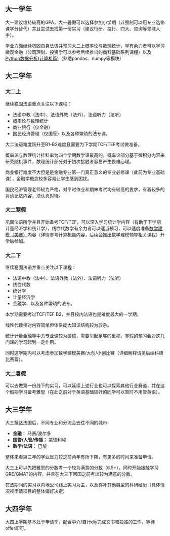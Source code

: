 

## **大一学年**
大一建议维持较高的GPA，大一暑假可以选择参加小学期（非强制可以用专业选修课学分替代）并且尝试去找第一份实习（建议行研、投行、四大、咨询等领域入手）。

学业方面继续巩固自身法语并预习大二上概率论与数理统计，学有余力者可以学习微观金融（公司理财、投资学可以参考后续推出的商科基础系列课程）以及[Python数据分析(计算机篇)](https://panospeng.github.io/xiuyuan.github.io/CS_BASE/Introduction2Programming/python/)（熟悉pandas、numpy等模块）

## **大二学年**
### **大二上** 
继续稳固法语重点关注以下课程：

- 法语中教（法中）、法语外教（法外）、法语听力（法听）
- 概率论与数理统计
- 商业银行（仅金融）
- 国民经济管理（仅国管）以及各种繁琐的法专课。

大二法语难度跃升至B1-B2难度且需要为下学期TCF/TEF考试做准备。

概率论与数理统计挂科率为四个学期数学课最高的，概率论部分基于微积分内容来研究随机事件，数理统计部分对于初次接触者容易产生畏难心理。

商业银行难度不大但是是金融专业第一门真正意义的专业必修课（此前为专业基础课），金融学概念较多容易让学生感到困扰。

国民经济管理老师较为严格，对平时作业和期末考试均有较高的要求，有着较多的背诵记忆内容，须认真对待。

### **大二寒假**
巩固法语所学并且开始备考TCF/TEF，可以深入学习统计学内容（有助于下学期计量经济学和统计学），线性代数学有余力者可以适当预习，可以适度准备[数学建模（美赛）](https://panospeng.github.io/xiuyuan.github.io/CS_BASE/Math_modeling/MCM/)内容（详情参考计算机篇内容，后续会推出数学建模辅导相关课程）开学后参加。

### **大二下** 
继续稳固法语并重点关注以下课程：

- 法语中教（法中）、法语外教（法外）、法语听力（法听）
- 线性代数
- 统计学
- 计量经济学
- 金融学、以及各种繁琐的法专。
  
本学期需要考过TCF/TEF B2，并且校内法语也是难度最大的一学期。

线性代数相对内容简单但体系庞大知识结构较为驳杂。

统计计量金融等中方专业课较为硬核，需要引起足够的重视，寒假的预习会对这几门课的学习起到一定作用。

同时这学期内可以考虑参加数学建模美赛/大创/小创比赛（详细解释请见后续科研比赛篇）。

### **大二暑假** 
可以去做第一份线下的实习，可以延续上述行业也可以探索其他行业赛道，并在这个假期学习备考雅思（在此之前对于英语基础较好的同学可以暂时不用管英语）。

## **大三学年**
大三抵达法国后，不同专业和分流会去往不同的城市

- **金融：** 马赛/波尔多
- **国管/人管/传播：** 蒙彼利埃
- **数学/法语：** 巴黎

整体来看第三年的学业压力较之前两年有所下降，有更多的时间来准备申请。

大三上可以先把雅思的分数考一个较为满意的分数（6.5+），同时开始接触学习GRE/GMAT的内容，并且在大三下回国之前考出较为满意的分数。

在法期间的实习以内地公司线上实习为主，以及弥补其他类型的科研经历（具体情况视申请项目的整体偏好决定）

## **大四学年**
大四上学期基本处于申请季，配合中介/自行diy完成文书和投递的工作，等待offer即可。